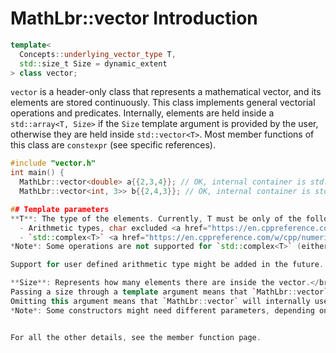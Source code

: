 # MathLbr::vector Introduction
```cpp
template<
  Concepts::underlying_vector_type T, 
  std::size_t Size = dynamic_extent
> class vector;
```
`vector` is a header-only class that represents a mathematical vector, and its elements are stored continuously.
This class implements general vectorial operations and predicates.
Internally, elements are held inside a `std::array<T, Size>` if the `Size` template argument is provided by the user, otherwise they are held inside `std::vector<T>`.
Most member functions of this class are `constexpr` (see specific references).

```cpp
#include "vector.h"
int main() {
  MathLbr::vector<double> a{{2,3,4}}; // OK, internal container is std::vector since no template size was passed
  MathLbr::vector<int, 3>> b{{2,4,3}}; // OK, internal container is std::array since a template size was passed

## Template parameters
**T**: The type of the elements. Currently, T must be only of the following:
  - Arithmetic types, char excluded <a href="https://en.cppreference.com/w/c/language/arithmetic_types">(cppreference: arithmetic types)</a>
  - `std::complex<T>` <a href="https://en.cppreference.com/w/cpp/numeric/complex">(cppreference: std::complex)</a>.</br>
*Note*: Some operations are not supported for `std::complex<T>` (either because they're still under development, or because they make no sense on such a type).

Support for user defined arithmetic type might be added in the future.

**Size**: Represents how many elements there are inside the vector.</br>
Passing a size through a template argument means that `MathLbr::vector` will internally use `std::array<T, Size>` to store its elements.</br>
Omitting this argument means that `MathLbr::vector` will internally use `std::vector<T>` to store its elements.</br>
*Note*: Some constructors might need different parameters, depending on what container is used to store the elements internally. (see specific references)


For all the other details, see the member function page.
